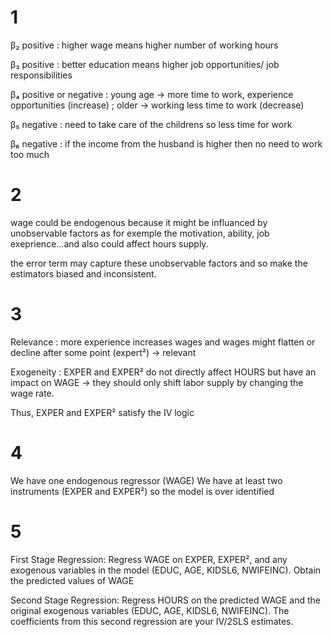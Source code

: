 
# 1
β₂ positive : higher wage means higher number of working hours 

β₃ positive : better education means higher job opportunities/ job responsibilities 

β₄ positive or negative : young age -> more time to work, experience opportunities  (increase) ; older -> working less time to work (decrease)

β₅ negative : need to take care of the childrens so less time for work

β₆ negative : if the income from the husband is higher then no need to work too much

# 2
wage could be endogenous because it might be influanced by unobservable factors as for exemple the motivation, ability, job exeprience...and also could affect hours supply.

the error term may capture these unobservable factors and so make the estimators biased and inconsistent. 

# 3
Relevance : more experience increases wages and wages might flatten or decline after some point (expert²) -> relevant

Exogeneity : EXPER and EXPER² do not directly affect HOURS but have an impact on WAGE -> they should only shift labor supply by changing the wage rate.

Thus, EXPER and EXPER² satisfy the IV logic

# 4
We have one endogenous regressor (WAGE)
We have at least two instruments (EXPER and EXPER²)
so the model is over identified

# 5

First Stage Regression:
Regress WAGE on EXPER, EXPER², and any exogenous variables in the model (EDUC, AGE, KIDSL6, NWIFEINC).
Obtain the predicted values of WAGE 

Second Stage Regression:
Regress HOURS on the predicted WAGE and the original exogenous variables (EDUC, AGE, KIDSL6, NWIFEINC).
The coefficients from this second regression are your IV/2SLS estimates.



